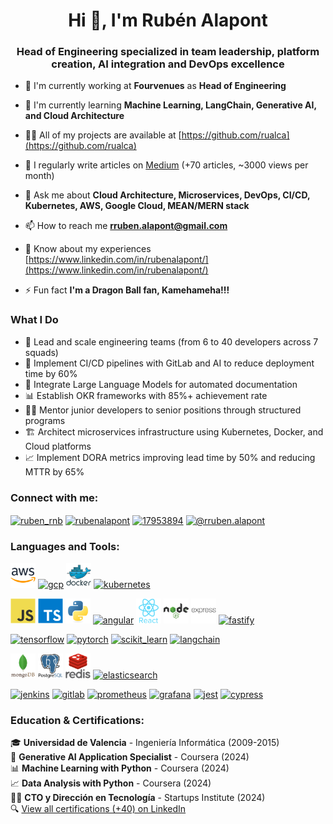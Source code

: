 <h1 align="center">Hi 👋, I'm Rubén Alapont</h1>
<h3 align="center">Head of Engineering specialized in team leadership, platform creation, AI integration and DevOps excellence</h3>

- 🔭 I'm currently working at **Fourvenues** as **Head of Engineering**

- 🌱 I'm currently learning **Machine Learning, LangChain, Generative AI, and Cloud Architecture**

- 👨‍💻 All of my projects are available at [https://github.com/rualca](https://github.com/rualca)

- 📝 I regularly write articles on [Medium](https://medium.com/) (+70 articles, ~3000 views per month)

- 💬 Ask me about **Cloud Architecture, Microservices, DevOps, CI/CD, Kubernetes, AWS, Google Cloud, MEAN/MERN stack**

- 📫 How to reach me **rruben.alapont@gmail.com**

- 📄 Know about my experiences [https://www.linkedin.com/in/rubenalapont/](https://www.linkedin.com/in/rubenalapont/)

- ⚡ Fun fact **I'm a Dragon Ball fan, Kamehameha!!!**

### What I Do

- 👥 Lead and scale engineering teams (from 6 to 40 developers across 7 squads)
- 🚀 Implement CI/CD pipelines with GitLab and AI to reduce deployment time by 60%
- 🧠 Integrate Large Language Models for automated documentation
- 📊 Establish OKR frameworks with 85%+ achievement rate
- 👨‍🏫 Mentor junior developers to senior positions through structured programs
- 🏗️ Architect microservices infrastructure using Kubernetes, Docker, and Cloud platforms
- 📈 Implement DORA metrics improving lead time by 50% and reducing MTTR by 65%

<h3 align="left">Connect with me:</h3>
<p align="left">
<a href="https://dev.to/ruben_rnb" target="blank"><img align="center" src="https://raw.githubusercontent.com/rahuldkjain/github-profile-readme-generator/master/src/images/icons/Social/devto.svg" alt="ruben_rnb" height="30" width="40" /></a>
<a href="https://linkedin.com/in/rubenalapont" target="blank"><img align="center" src="https://raw.githubusercontent.com/rahuldkjain/github-profile-readme-generator/master/src/images/icons/Social/linked-in-alt.svg" alt="rubenalapont" height="30" width="40" /></a>
<a href="https://stackoverflow.com/users/17953894" target="blank"><img align="center" src="https://raw.githubusercontent.com/rahuldkjain/github-profile-readme-generator/master/src/images/icons/Social/stack-overflow.svg" alt="17953894" height="30" width="40" /></a>
<a href="https://medium.com/@rruben.alapont" target="blank"><img align="center" src="https://raw.githubusercontent.com/rahuldkjain/github-profile-readme-generator/master/src/images/icons/Social/medium.svg" alt="@rruben.alapont" height="30" width="40" /></a>
</p>

<h3 align="left">Languages and Tools:</h3>
<p align="left">
  <!-- Infrastructure & Cloud -->
  <a href="https://aws.amazon.com" target="_blank" rel="noreferrer"><img src="https://raw.githubusercontent.com/devicons/devicon/master/icons/amazonwebservices/amazonwebservices-original-wordmark.svg" alt="aws" width="40" height="40"/></a>
  <a href="https://cloud.google.com" target="_blank" rel="noreferrer"><img src="https://www.vectorlogo.zone/logos/google_cloud/google_cloud-icon.svg" alt="gcp" width="40" height="40"/></a>
  <a href="https://www.docker.com/" target="_blank" rel="noreferrer"><img src="https://raw.githubusercontent.com/devicons/devicon/master/icons/docker/docker-original-wordmark.svg" alt="docker" width="40" height="40"/></a>
  <a href="https://kubernetes.io" target="_blank" rel="noreferrer"><img src="https://www.vectorlogo.zone/logos/kubernetes/kubernetes-icon.svg" alt="kubernetes" width="40" height="40"/></a>
  
  <!-- Development -->
  <a href="https://developer.mozilla.org/en-US/docs/Web/JavaScript" target="_blank" rel="noreferrer"><img src="https://raw.githubusercontent.com/devicons/devicon/master/icons/javascript/javascript-original.svg" alt="javascript" width="40" height="40"/></a>
  <a href="https://www.typescriptlang.org/" target="_blank" rel="noreferrer"><img src="https://raw.githubusercontent.com/devicons/devicon/master/icons/typescript/typescript-original.svg" alt="typescript" width="40" height="40"/></a>
  <a href="https://www.python.org" target="_blank" rel="noreferrer"><img src="https://raw.githubusercontent.com/devicons/devicon/master/icons/python/python-original.svg" alt="python" width="40" height="40"/></a>
  <a href="https://angular.io" target="_blank" rel="noreferrer"><img src="https://angular.io/assets/images/logos/angular/angular.svg" alt="angular" width="40" height="40"/></a>
  <a href="https://reactjs.org/" target="_blank" rel="noreferrer"><img src="https://raw.githubusercontent.com/devicons/devicon/master/icons/react/react-original-wordmark.svg" alt="react" width="40" height="40"/></a>
  <a href="https://nodejs.org" target="_blank" rel="noreferrer"><img src="https://raw.githubusercontent.com/devicons/devicon/master/icons/nodejs/nodejs-original-wordmark.svg" alt="nodejs" width="40" height="40"/></a>
  <a href="https://expressjs.com" target="_blank" rel="noreferrer"><img src="https://raw.githubusercontent.com/devicons/devicon/master/icons/express/express-original-wordmark.svg" alt="express" width="40" height="40"/></a>
  <a href="https://fastify.io/" target="_blank" rel="noreferrer"><img src="https://www.vectorlogo.zone/logos/fastify/fastify-icon.svg" alt="fastify" width="40" height="40"/></a>

  <!-- AI & ML -->
  <a href="https://www.tensorflow.org" target="_blank" rel="noreferrer"><img src="https://www.vectorlogo.zone/logos/tensorflow/tensorflow-icon.svg" alt="tensorflow" width="40" height="40"/></a>
  <a href="https://pytorch.org/" target="_blank" rel="noreferrer"><img src="https://www.vectorlogo.zone/logos/pytorch/pytorch-icon.svg" alt="pytorch" width="40" height="40"/></a>
  <a href="https://scikit-learn.org/" target="_blank" rel="noreferrer"><img src="https://upload.wikimedia.org/wikipedia/commons/0/05/Scikit_learn_logo_small.svg" alt="scikit_learn" width="40" height="40"/></a>
  <a href="https://www.langchain.com/" target="_blank" rel="noreferrer"><img src="https://www.langchain.com/favicon.svg" alt="langchain" width="40" height="40"/></a>
  
  <!-- Databases -->
  <a href="https://www.mongodb.com/" target="_blank" rel="noreferrer"><img src="https://raw.githubusercontent.com/devicons/devicon/master/icons/mongodb/mongodb-original-wordmark.svg" alt="mongodb" width="40" height="40"/></a>
  <a href="https://www.postgresql.org" target="_blank" rel="noreferrer"><img src="https://raw.githubusercontent.com/devicons/devicon/master/icons/postgresql/postgresql-original-wordmark.svg" alt="postgresql" width="40" height="40"/></a>
  <a href="https://redis.io" target="_blank" rel="noreferrer"><img src="https://raw.githubusercontent.com/devicons/devicon/master/icons/redis/redis-original-wordmark.svg" alt="redis" width="40" height="40"/></a>
  <a href="https://www.elastic.co" target="_blank" rel="noreferrer"><img src="https://www.vectorlogo.zone/logos/elastic/elastic-icon.svg" alt="elasticsearch" width="40" height="40"/></a>
  
  <!-- Tools & Practices -->
  <a href="https://www.jenkins.io" target="_blank" rel="noreferrer"><img src="https://www.vectorlogo.zone/logos/jenkins/jenkins-icon.svg" alt="jenkins" width="40" height="40"/></a>
  <a href="https://about.gitlab.com/" target="_blank" rel="noreferrer"><img src="https://www.vectorlogo.zone/logos/gitlab/gitlab-icon.svg" alt="gitlab" width="40" height="40"/></a>
  <a href="https://prometheus.io/" target="_blank" rel="noreferrer"><img src="https://www.vectorlogo.zone/logos/prometheusio/prometheusio-icon.svg" alt="prometheus" width="40" height="40"/></a>
  <a href="https://grafana.com" target="_blank" rel="noreferrer"><img src="https://www.vectorlogo.zone/logos/grafana/grafana-icon.svg" alt="grafana" width="40" height="40"/></a>
  <a href="https://jestjs.io" target="_blank" rel="noreferrer"><img src="https://www.vectorlogo.zone/logos/jestjsio/jestjsio-icon.svg" alt="jest" width="40" height="40"/></a>
  <a href="https://www.cypress.io" target="_blank" rel="noreferrer"><img src="https://raw.githubusercontent.com/simple-icons/simple-icons/6e46ec1fc23b60c8fd0d2f2ff46db82e16dbd75f/icons/cypress.svg" alt="cypress" width="40" height="40"/></a>
</p>

<h3 align="left">Education & Certifications:</h3>
<p align="left">
  🎓 <strong>Universidad de Valencia</strong> - Ingeniería Informática (2009-2015)<br>
  🧠 <strong>Generative AI Application Specialist</strong> - Coursera (2024)<br>
  📊 <strong>Machine Learning with Python</strong> - Coursera (2024)<br>
  📈 <strong>Data Analysis with Python</strong> - Coursera (2024)<br>
  👨‍💼 <strong>CTO y Dirección en Tecnología</strong> - Startups Institute (2024)<br>
  🔍 <a href="https://www.linkedin.com/in/rubenalapont/">View all certifications (+40) on LinkedIn</a>
</p>
